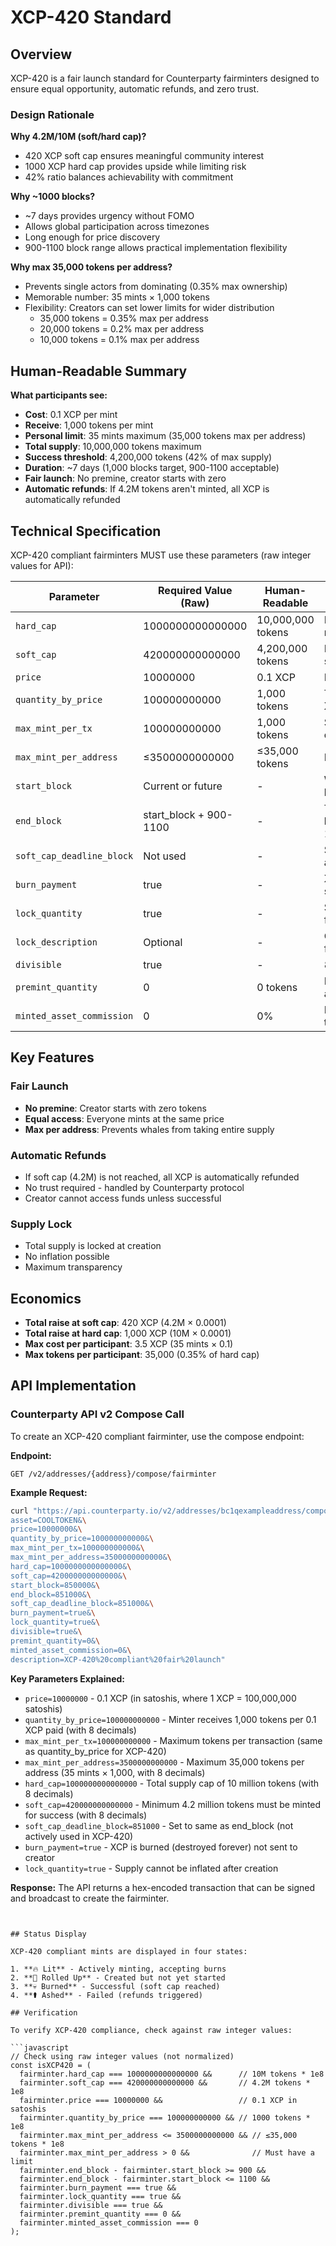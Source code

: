 # XCP-420 Standard

## Overview

XCP-420 is a fair launch standard for Counterparty fairminters designed to ensure equal opportunity, automatic refunds, and zero trust.

### Design Rationale

**Why 4.2M/10M (soft/hard cap)?**
- 420 XCP soft cap ensures meaningful community interest
- 1000 XCP hard cap provides upside while limiting risk
- 42% ratio balances achievability with commitment

**Why ~1000 blocks?**
- ~7 days provides urgency without FOMO
- Allows global participation across timezones
- Long enough for price discovery
- 900-1100 block range allows practical implementation flexibility

**Why max 35,000 tokens per address?**
- Prevents single actors from dominating (0.35% max ownership)
- Memorable number: 35 mints × 1,000 tokens
- Flexibility: Creators can set lower limits for wider distribution
  - 35,000 tokens = 0.35% max per address
  - 20,000 tokens = 0.2% max per address
  - 10,000 tokens = 0.1% max per address

## Human-Readable Summary

**What participants see:**
- **Cost**: 0.1 XCP per mint
- **Receive**: 1,000 tokens per mint
- **Personal limit**: 35 mints maximum (35,000 tokens max per address)
- **Total supply**: 10,000,000 tokens maximum
- **Success threshold**: 4,200,000 tokens (42% of max supply)
- **Duration**: ~7 days (1,000 blocks target, 900-1100 acceptable)
- **Fair launch**: No premine, creator starts with zero
- **Automatic refunds**: If 4.2M tokens aren't minted, all XCP is automatically refunded

## Technical Specification

XCP-420 compliant fairminters MUST use these parameters (raw integer values for API):

| Parameter | Required Value (Raw) | Human-Readable | Notes |
|-----------|---------------------|----------------|-------|
| `hard_cap` | 1000000000000000 | 10,000,000 tokens | Maximum mintable supply |
| `soft_cap` | 420000000000000 | 4,200,000 tokens | Minimum for success |
| `price` | 10000000 | 0.1 XCP | Price in satoshis |
| `quantity_by_price` | 100000000000 | 1,000 tokens | Tokens per 0.1 XCP |
| `max_mint_per_tx` | 100000000000 | 1,000 tokens | Same as quantity_by_price |
| `max_mint_per_address` | ≤3500000000000 | ≤35,000 tokens | Max per address |
| `start_block` | Current or future | - | When minting begins |
| `end_block` | start_block + 900-1100 | - | Target 1,000 blocks (900-1100 range) |
| `soft_cap_deadline_block` | Not used | - | Set to 0 or same as end_block |
| `burn_payment` | true | - | XCP burned, not sent to creator |
| `lock_quantity` | true | - | Supply locked forever |
| `lock_description` | Optional | - | Can be true or false |
| `divisible` | true | - | 8 decimal places |
| `premint_quantity` | 0 | 0 tokens | No premine allowed |
| `minted_asset_commission` | 0 | 0% | No commission to creator |

## Key Features

### Fair Launch
- **No premine**: Creator starts with zero tokens
- **Equal access**: Everyone mints at the same price
- **Max per address**: Prevents whales from taking entire supply

### Automatic Refunds
- If soft cap (4.2M) is not reached, all XCP is automatically refunded
- No trust required - handled by Counterparty protocol
- Creator cannot access funds unless successful

### Supply Lock
- Total supply is locked at creation
- No inflation possible
- Maximum transparency

## Economics

- **Total raise at soft cap**: 420 XCP (4.2M × 0.0001)
- **Total raise at hard cap**: 1,000 XCP (10M × 0.0001)
- **Max cost per participant**: 3.5 XCP (35 mints × 0.1)
- **Max tokens per participant**: 35,000 (0.35% of hard cap)

## API Implementation

### Counterparty API v2 Compose Call

To create an XCP-420 compliant fairminter, use the compose endpoint:

**Endpoint:**
```
GET /v2/addresses/{address}/compose/fairminter
```

**Example Request:**
```bash
curl "https://api.counterparty.io/v2/addresses/bc1qexampleaddress/compose/fairminter?\
asset=COOLTOKEN&\
price=10000000&\
quantity_by_price=100000000000&\
max_mint_per_tx=100000000000&\
max_mint_per_address=3500000000000&\
hard_cap=1000000000000000&\
soft_cap=420000000000000&\
start_block=850000&\
end_block=851000&\
soft_cap_deadline_block=851000&\
burn_payment=true&\
lock_quantity=true&\
divisible=true&\
premint_quantity=0&\
minted_asset_commission=0&\
description=XCP-420%20compliant%20fair%20launch"
```

**Key Parameters Explained:**
- `price=10000000` - 0.1 XCP (in satoshis, where 1 XCP = 100,000,000 satoshis)
- `quantity_by_price=100000000000` - Minter receives 1,000 tokens per 0.1 XCP paid (with 8 decimals)
- `max_mint_per_tx=100000000000` - Maximum tokens per transaction (same as quantity_by_price for XCP-420)
- `max_mint_per_address=3500000000000` - Maximum 35,000 tokens per address (35 mints × 1,000, with 8 decimals)
- `hard_cap=1000000000000000` - Total supply cap of 10 million tokens (with 8 decimals)
- `soft_cap=420000000000000` - Minimum 4.2 million tokens must be minted for success (with 8 decimals)
- `soft_cap_deadline_block=851000` - Set to same as end_block (not actively used in XCP-420)
- `burn_payment=true` - XCP is burned (destroyed forever) not sent to creator
- `lock_quantity=true` - Supply cannot be inflated after creation

**Response:**
The API returns a hex-encoded transaction that can be signed and broadcast to create the fairminter.
```


## Status Display

XCP-420 compliant mints are displayed in four states:

1. **🔥 Lit** - Actively minting, accepting burns
2. **🌿 Rolled Up** - Created but not yet started
3. **💀 Burned** - Successful (soft cap reached)
4. **⚰️ Ashed** - Failed (refunds triggered)

## Verification

To verify XCP-420 compliance, check against raw integer values:

```javascript
// Check using raw integer values (not normalized)
const isXCP420 = (
  fairminter.hard_cap === 1000000000000000 &&      // 10M tokens * 1e8
  fairminter.soft_cap === 420000000000000 &&       // 4.2M tokens * 1e8
  fairminter.price === 10000000 &&                 // 0.1 XCP in satoshis
  fairminter.quantity_by_price === 100000000000 && // 1000 tokens * 1e8
  fairminter.max_mint_per_address <= 3500000000000 && // ≤35,000 tokens * 1e8
  fairminter.max_mint_per_address > 0 &&              // Must have a limit
  fairminter.end_block - fairminter.start_block >= 900 &&
  fairminter.end_block - fairminter.start_block <= 1100 &&
  fairminter.burn_payment === true &&
  fairminter.lock_quantity === true &&
  fairminter.divisible === true &&
  fairminter.premint_quantity === 0 &&
  fairminter.minted_asset_commission === 0
);
```

